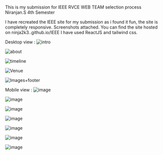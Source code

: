 This is my submission for IEEE RVCE WEB TEAM selection process
Niranjan.S
4th Semester

I have recreated the IEEE site for my submission as i found it fun, the site is completely responsive. Screenshots attached.
You can find the site hosted on ninja2k3..github.io/IEEE
I have used ReactJS and tailwind css.

Desktop view :
![intro](https://github.com/Ninja2k3/IEEE-Main/assets/111201410/12658fe0-9305-4f63-847b-92db18ce8b1a)

![about](https://github.com/Ninja2k3/IEEE-Main/assets/111201410/1b42ee5c-da8e-4e8b-82ce-b8666956050c)

![timeline](https://github.com/Ninja2k3/IEEE-Main/assets/111201410/668588b2-f088-4681-8786-3a149e8fd68f)

![Venue](https://github.com/Ninja2k3/IEEE-Main/assets/111201410/669678fc-8016-457d-b6d1-0aac9911bfa4)

![Images+footer](https://github.com/Ninja2k3/IEEE-Main/assets/111201410/4dfb2523-cfa4-4185-a930-d0d093a354d3)

Mobile view :
![image](https://github.com/Ninja2k3/IEEE-Main/assets/111201410/de2bef77-74c2-4742-8c91-ae88fb3e5457)

![image](https://github.com/Ninja2k3/IEEE-Main/assets/111201410/807e90e3-b29a-46ec-ac4c-00d4f39109ff)

![image](https://github.com/Ninja2k3/IEEE-Main/assets/111201410/93174fb9-a5e9-4dbd-816a-90bef7731666)

![image](https://github.com/Ninja2k3/IEEE-Main/assets/111201410/30eedae2-014e-4f99-89d3-ca7f0609ad91)

![image](https://github.com/Ninja2k3/IEEE-Main/assets/111201410/ee73f5d7-5abe-40e4-9c48-4d57fa1c6d4d)

![image](https://github.com/Ninja2k3/IEEE-Main/assets/111201410/211eeb65-410a-4a0d-be17-71ff28b1e1df)

![image](https://github.com/Ninja2k3/IEEE-Main/assets/111201410/fb81ac30-ddf9-4346-bd3a-b2a813f4ace6)

